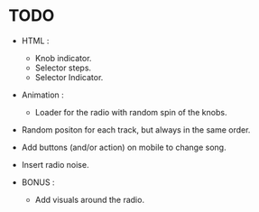 # TODO
 - HTML :
 	- Knob indicator.
 	- Selector steps.
 	- Selector Indicator.
 - Animation :
 	- Loader for the radio with random spin of the knobs.
 - Random positon for each track, but always in the same order.
 - Add buttons (and/or action) on mobile to change song.
 - Insert radio noise.

 - BONUS : 
 	- Add visuals around the radio.
